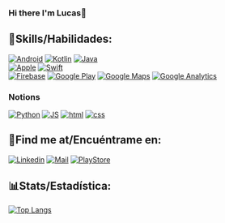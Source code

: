 ### Hi there I'm Lucas👋

## 🎯Skills/Habilidades:
[![Android](https://img.shields.io/badge/Android-3DDC84?style=for-the-badge&logo=android&logoColor=white&labelColor=101010)]()
[![Kotlin](https://img.shields.io/badge/Kotlin-0095D5?style=for-the-badge&logo=kotlin&logoColor=white&labelColor=101010)]()
[![Java](https://img.shields.io/badge/Java-007396?style=for-the-badge&logo=android&logoColor=white&labelColor=101010)]()
</br>
[![Apple](https://img.shields.io/badge/iOS-999999?style=for-the-badge&logo=apple&logoColor=white&labelColor=101010)]()
[![Swift](https://img.shields.io/badge/Swift-FA7343?style=for-the-badge&logo=swift&logoColor=white&labelColor=101010)]()
</br>
[![Firebase](https://img.shields.io/badge/Firebase-FFCA28?style=for-the-badge&logo=firebase&logoColor=white&labelColor=101010)]()
[![Google Play](https://img.shields.io/badge/Google_Play-414141?style=for-the-badge&logo=google%20play&logoColor=white&labelColor=101010)]()
[![Google Maps](https://img.shields.io/badge/Google_Maps-4285F4?style=for-the-badge&logo=google%20maps&logoColor=white&labelColor=101010)]()
[![Google Analytics](https://img.shields.io/badge/Google_Analytics-E37400?style=for-the-badge&logo=google%20analytics&logoColor=white&labelColor=101010)]()
### Notions 
[![Python](https://img.shields.io/badge/Python-4285F4?style=for-the-badge&logo=Python&logoColor=white&labelColor=101010)]()
[![JS](https://img.shields.io/badge/JavaScript-FFCA28?style=for-the-badge&logo=JavaScript&logoColor=white&labelColor=101010)]()
[![html](https://img.shields.io/badge/Html-eb0000?style=for-the-badge&logo=Html5&logoColor=white&labelColor=101010)]()
[![css](https://img.shields.io/badge/Css-0015ff?style=for-the-badge&logo=css3&logoColor=white&labelColor=101010)]()


## 🔎Find me at/Encuéntrame en:
[![Linkedin](https://img.shields.io/badge/-LinkedIn-black?style=for-the-badge&logo=Linkedin)](https://www.linkedin.com/in/lucasginard/)
[![Mail](https://img.shields.io/badge/-Email-black?style=for-the-badge&logo=gmail)](mailto:contactolucasginard@gmail.com)
[![PlayStore](https://img.shields.io/badge/-Play%20Store-black?style=for-the-badge&logo=google-play)](https://play.google.com/store/apps/dev?id=6672316180684879607)
</br>


## 📊Stats/Estadística:
[![Top Langs](https://github-readme-stats.vercel.app/api/top-langs/?username=LucasGinard&layout=compact&theme=algolia&show_icons=true)](https://github.com/LucasGinard/github-readme-stats)

